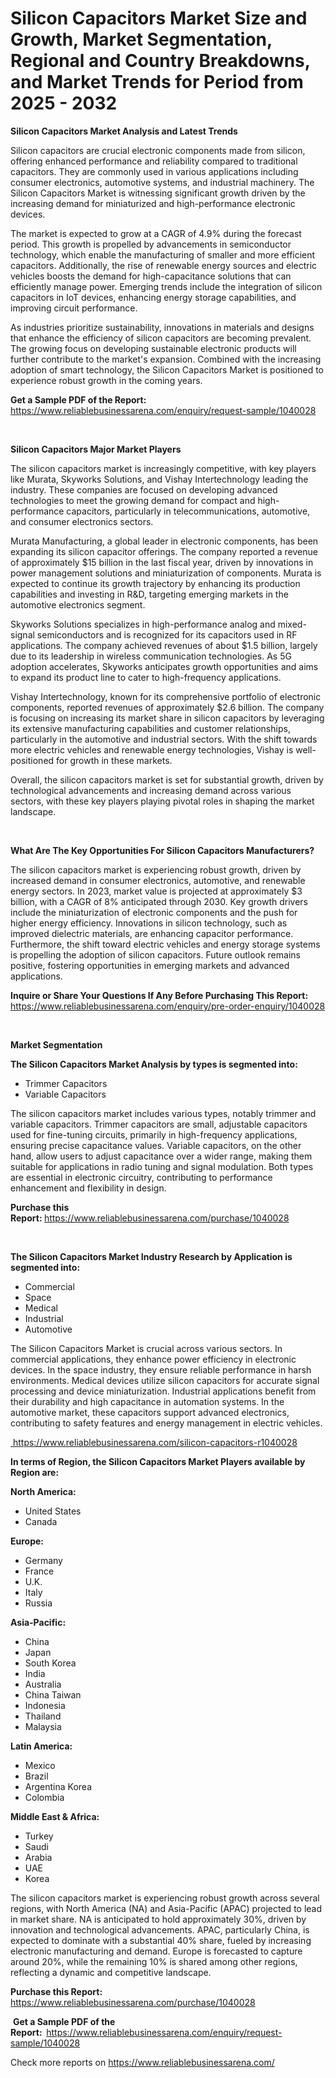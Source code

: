 <p><h1>Silicon Capacitors Market Size and Growth, Market Segmentation, Regional and Country Breakdowns, and Market Trends for Period from 2025 -  2032</h1></p><p><strong>Silicon Capacitors Market Analysis and Latest Trends</strong></p>
<p><p>Silicon capacitors are crucial electronic components made from silicon, offering enhanced performance and reliability compared to traditional capacitors. They are commonly used in various applications including consumer electronics, automotive systems, and industrial machinery. The Silicon Capacitors Market is witnessing significant growth driven by the increasing demand for miniaturized and high-performance electronic devices.</p><p>The market is expected to grow at a CAGR of 4.9% during the forecast period. This growth is propelled by advancements in semiconductor technology, which enable the manufacturing of smaller and more efficient capacitors. Additionally, the rise of renewable energy sources and electric vehicles boosts the demand for high-capacitance solutions that can efficiently manage power. Emerging trends include the integration of silicon capacitors in IoT devices, enhancing energy storage capabilities, and improving circuit performance.</p><p>As industries prioritize sustainability, innovations in materials and designs that enhance the efficiency of silicon capacitors are becoming prevalent. The growing focus on developing sustainable electronic products will further contribute to the market's expansion. Combined with the increasing adoption of smart technology, the Silicon Capacitors Market is positioned to experience robust growth in the coming years.</p></p>
<p><strong>Get a Sample PDF of the Report:&nbsp;</strong> <a href="https://www.reliablebusinessarena.com/enquiry/request-sample/1040028?utm_campaign=2531&utm_medium=2&utm_source=Github&utm_content=ia&utm_term=06042025&utm_id=silicon-capacitors">https://www.reliablebusinessarena.com/enquiry/request-sample/1040028</a></p>
<p>&nbsp;</p>
<p><strong>Silicon Capacitors Major Market Players</strong></p>
<p><p>The silicon capacitors market is increasingly competitive, with key players like Murata, Skyworks Solutions, and Vishay Intertechnology leading the industry. These companies are focused on developing advanced technologies to meet the growing demand for compact and high-performance capacitors, particularly in telecommunications, automotive, and consumer electronics sectors.</p><p>Murata Manufacturing, a global leader in electronic components, has been expanding its silicon capacitor offerings. The company reported a revenue of approximately $15 billion in the last fiscal year, driven by innovations in power management solutions and miniaturization of components. Murata is expected to continue its growth trajectory by enhancing its production capabilities and investing in R&D, targeting emerging markets in the automotive electronics segment.</p><p>Skyworks Solutions specializes in high-performance analog and mixed-signal semiconductors and is recognized for its capacitors used in RF applications. The company achieved revenues of about $1.5 billion, largely due to its leadership in wireless communication technologies. As 5G adoption accelerates, Skyworks anticipates growth opportunities and aims to expand its product line to cater to high-frequency applications.</p><p>Vishay Intertechnology, known for its comprehensive portfolio of electronic components, reported revenues of approximately $2.6 billion. The company is focusing on increasing its market share in silicon capacitors by leveraging its extensive manufacturing capabilities and customer relationships, particularly in the automotive and industrial sectors. With the shift towards more electric vehicles and renewable energy technologies, Vishay is well-positioned for growth in these markets.</p><p>Overall, the silicon capacitors market is set for substantial growth, driven by technological advancements and increasing demand across various sectors, with these key players playing pivotal roles in shaping the market landscape.</p></p>
<p>&nbsp;</p>
<p><strong>What Are The Key Opportunities For Silicon Capacitors Manufacturers?</strong></p>
<p><p>The silicon capacitors market is experiencing robust growth, driven by increased demand in consumer electronics, automotive, and renewable energy sectors. In 2023, market value is projected at approximately $3 billion, with a CAGR of 8% anticipated through 2030. Key growth drivers include the miniaturization of electronic components and the push for higher energy efficiency. Innovations in silicon technology, such as improved dielectric materials, are enhancing capacitor performance. Furthermore, the shift toward electric vehicles and energy storage systems is propelling the adoption of silicon capacitors. Future outlook remains positive, fostering opportunities in emerging markets and advanced applications.</p></p>
<p><strong>Inquire or Share Your Questions If Any Before Purchasing This Report:</strong> <a href="https://www.reliablebusinessarena.com/enquiry/pre-order-enquiry/1040028?utm_campaign=2531&utm_medium=2&utm_source=Github&utm_content=ia&utm_term=06042025&utm_id=silicon-capacitors">https://www.reliablebusinessarena.com/enquiry/pre-order-enquiry/1040028</a></p>
<p>&nbsp;</p>
<p><strong>Market Segmentation</strong></p>
<p><strong>The Silicon Capacitors Market Analysis by types is segmented into:</strong></p>
<p><ul><li>Trimmer Capacitors</li><li>Variable Capacitors</li></ul></p>
<p><p>The silicon capacitors market includes various types, notably trimmer and variable capacitors. Trimmer capacitors are small, adjustable capacitors used for fine-tuning circuits, primarily in high-frequency applications, ensuring precise capacitance values. Variable capacitors, on the other hand, allow users to adjust capacitance over a wider range, making them suitable for applications in radio tuning and signal modulation. Both types are essential in electronic circuitry, contributing to performance enhancement and flexibility in design.</p></p>
<p><strong>Purchase this Report:&nbsp;</strong><a href="https://www.reliablebusinessarena.com/purchase/1040028?utm_campaign=2531&utm_medium=2&utm_source=Github&utm_content=ia&utm_term=06042025&utm_id=silicon-capacitors">https://www.reliablebusinessarena.com/purchase/1040028</a></p>
<p>&nbsp;</p>
<p><strong>The Silicon Capacitors Market Industry Research by Application is segmented into:</strong></p>
<p><ul><li>Commercial</li><li>Space</li><li>Medical</li><li>Industrial</li><li>Automotive</li></ul></p>
<p><p>The Silicon Capacitors Market is crucial across various sectors. In commercial applications, they enhance power efficiency in electronic devices. In the space industry, they ensure reliable performance in harsh environments. Medical devices utilize silicon capacitors for accurate signal processing and device miniaturization. Industrial applications benefit from their durability and high capacitance in automation systems. In the automotive market, these capacitors support advanced electronics, contributing to safety features and energy management in electric vehicles.</p></p>
<p><a href="https://www.reliablebusinessarena.com/silicon-capacitors-r1040028?utm_campaign=2531&utm_medium=2&utm_source=Github&utm_content=ia&utm_term=06042025&utm_id=silicon-capacitors">&nbsp;https://www.reliablebusinessarena.com/silicon-capacitors-r1040028</a></p>
<p><strong>In terms of Region, the Silicon Capacitors Market Players available by Region are:</strong></p>
<p>
    <p> <strong> North America: </strong>
        <ul>
            <li>United States</li>
            <li>Canada</li>
        </ul>
        </p> 
    <p> <strong> Europe: </strong>
        <ul>
            <li>Germany</li>
            <li>France</li>
            <li>U.K.</li>
            <li>Italy</li>
            <li>Russia</li>
        </ul>
        </p> 
    <p> <strong> Asia-Pacific: </strong>
        <ul>
            <li>China</li>
            <li>Japan</li>
            <li>South Korea</li>
            <li>India</li>
            <li>Australia</li>
            <li>China Taiwan</li>
            <li>Indonesia</li>
            <li>Thailand</li>
            <li>Malaysia</li>
        </ul>
        </p> 
    <p> <strong> Latin America: </strong>
        <ul>
            <li>Mexico</li>
            <li>Brazil</li>
            <li>Argentina Korea</li>
            <li>Colombia</li>
        </ul>
        </p> 
    <p> <strong> Middle East & Africa: </strong>
        <ul>
            <li>Turkey</li>
            <li>Saudi</li>
            <li>Arabia</li>
            <li>UAE</li>
            <li>Korea</li>
        </ul>
    </p>
    </p>
<p><p>The silicon capacitors market is experiencing robust growth across several regions, with North America (NA) and Asia-Pacific (APAC) projected to lead in market share. NA is anticipated to hold approximately 30%, driven by innovation and technological advancements. APAC, particularly China, is expected to dominate with a substantial 40% share, fueled by increasing electronic manufacturing and demand. Europe is forecasted to capture around 20%, while the remaining 10% is shared among other regions, reflecting a dynamic and competitive landscape.</p></p>
<p><strong>Purchase this Report: </strong><a href="https://www.reliablebusinessarena.com/purchase/1040028?utm_campaign=2531&utm_medium=2&utm_source=Github&utm_content=ia&utm_term=06042025&utm_id=silicon-capacitors">https://www.reliablebusinessarena.com/purchase/1040028</a></p>
<p>&nbsp;<strong>Get a Sample PDF of the Report:&nbsp;&nbsp;</strong><a href="https://www.reliablebusinessarena.com/enquiry/request-sample/1040028?utm_campaign=2531&utm_medium=2&utm_source=Github&utm_content=ia&utm_term=06042025&utm_id=silicon-capacitors">https://www.reliablebusinessarena.com/enquiry/request-sample/1040028</a></p>
<p><strong></strong></p>
<p>Check more reports on <a href="https://www.reliablebusinessarena.com/?utm_campaign=2531&utm_medium=2&utm_source=Github&utm_content=ia&utm_term=06042025&utm_id=silicon-capacitors">https://www.reliablebusinessarena.com/</a></p>